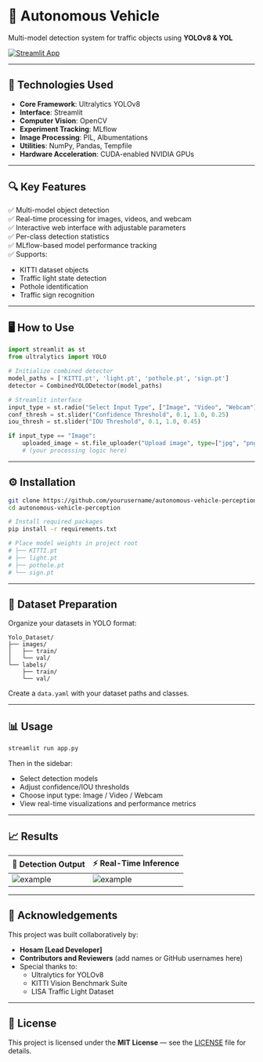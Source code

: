 # 🚗 Autonomous Vehicle

Multi-model detection system for traffic objects using **YOLOv8 & YOL**

[![Streamlit App](https://static.streamlit.io/badges/streamlit_badge_black_white.svg)](https://autonomous-vehicle.streamlit.app/)

---

## 🚀 Technologies Used

- **Core Framework**: Ultralytics YOLOv8  
- **Interface**: Streamlit  
- **Computer Vision**: OpenCV  
- **Experiment Tracking**: MLflow  
- **Image Processing**: PIL, Albumentations  
- **Utilities**: NumPy, Pandas, Tempfile  
- **Hardware Acceleration**: CUDA-enabled NVIDIA GPUs  

---

## 🔍 Key Features

✅ Multi-model object detection  
✅ Real-time processing for images, videos, and webcam  
✅ Interactive web interface with adjustable parameters  
✅ Per-class detection statistics  
✅ MLflow-based model performance tracking  
✅ Supports:
  - KITTI dataset objects
  - Traffic light state detection
  - Pothole identification
  - Traffic sign recognition

---

## 🖥️ How to Use

```python
import streamlit as st
from ultralytics import YOLO

# Initialize combined detector
model_paths = ['KITTI.pt', 'light.pt', 'pothole.pt', 'sign.pt']
detector = CombinedYOLODetector(model_paths)

# Streamlit interface
input_type = st.radio("Select Input Type", ["Image", "Video", "Webcam"])
conf_thresh = st.slider("Confidence Threshold", 0.1, 1.0, 0.25)
iou_thresh = st.slider("IOU Threshold", 0.1, 1.0, 0.45)

if input_type == "Image":
    uploaded_image = st.file_uploader("Upload image", type=["jpg", "png"])
    # (your processing logic here)
```

---

## ⚙️ Installation

```bash
git clone https://github.com/yourusername/autonomous-vehicle-perception.git
cd autonomous-vehicle-perception

# Install required packages
pip install -r requirements.txt

# Place model weights in project root
# ├── KITTI.pt
# ├── light.pt
# ├── pothole.pt
# └── sign.pt
```

---

## 📁 Dataset Preparation

Organize your datasets in YOLO format:

```
Yolo_Dataset/
├── images/
│   ├── train/
│   └── val/
└── labels/
    ├── train/
    └── val/
```

Create a `data.yaml` with your dataset paths and classes.

---

## 📊 Usage

```bash
streamlit run app.py
```

Then in the sidebar:

- Select detection models  
- Adjust confidence/IOU thresholds  
- Choose input type: Image / Video / Webcam  
- View real-time visualizations and performance metrics  

---

## 📈 Results

| 🧠 Detection Output | ⚡ Real-Time Inference |
|---------------------|------------------------|
| ![example](assets/sample_detection.jpg) | ![example](assets/real_time.gif) |

---

## 🤝 Acknowledgements

This project was built collaboratively by:

- **Hosam [Lead Developer]**
- **Contributors and Reviewers** (add names or GitHub usernames here)
- Special thanks to:
  - Ultralytics for YOLOv8
  - KITTI Vision Benchmark Suite
  - LISA Traffic Light Dataset

---

## 📜 License

This project is licensed under the **MIT License** — see the [LICENSE](LICENSE) file for details.
